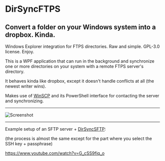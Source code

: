 # DirSyncFTPS

## Convert a folder on your Windows system into a dropbox. Kinda.

Windows Explorer integration for FTPS directories. Raw and simple. GPL-3.0 license. Enjoy.

This is a WPF application that can run in the background and synchronize one or more directories on your system with a remote FTPS server's directory.

It behaves kinda like dropbox, except it doesn't handle conflicts at all (the newest writer wins).

Makes use of [WinSCP](https://github.com/winscp/winscp) and its PowerShell interface for contacting the server and synchronizing.

---

![Screenshot](https://api.files.glitchedpolygons.com/api/v1/files/dirsyncsftp-screenshot.png)

---

Example setup of an SFTP server + [DirSyncSFTP](https://github.com/GlitchedPolygons/DirSyncSFTP):

(the process is almost the same except for the part where you select the SSH key + passphrase)

https://www.youtube.com/watch?v=G_cSS9fiq_o

